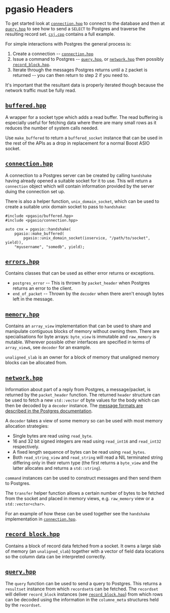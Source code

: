 # pgasio Headers

To get started look at [`connection.hpp`](./connection.hpp#L9) to connect to the database and then at [`query.hpp`](./query.hpp#L9) to see how to send a `SELECT` to Postgres and traverse the resulting record set. [`csj.cpp`](./../../examples/csj.cpp) contains a full example.

For simple interactions with Postgres the general process is:

1. Create a connection --  [`connection.hpp`](./connection.hpp#L9)
2. Issue a command to Postgres -- [`query.hpp`](./query.hpp#L9), or [`network.hpp`](./network.hpp#L9) then possibly [`record_block.hpp`](./record_block.hpp#L9).
3. Iterate through the messages Postgres returns until a `Z` packet is returned -- you can then return to step 2 if you need to.

It's important that the resultant data is properly iterated though because the network traffic must be fully read.


## [`buffered.hpp`](./buffered.hpp#L9)

A wrapper for a socket type which adds a read buffer. The read buffering is especially useful for fetching data where there are many small rows as it reduces the number of system calls needed.

Use `make_buffered` to return a `buffered_socket` instance that can be used in the rest of the APIs as a drop in replacement for a normal Boost ASIO socket.


## [`connection.hpp`](./connection.hpp#L9)

A connection to a Postgres server can be created by calling `handshake` having already opened a suitable socket for it to use. This will return a `connection` object which will contain information provided by the server duing the connection set up.

There is also a helper function, `unix_domain_socket`, which can be used to create a suitable unix domain socket to pass to `handshake`:

    #include <pgasio/buffered.hpp>
    #include <pgasio/connection.hpp>

    auto cnx = pgasio::handshake(
        pgasio::make_buffered(
            pgasio::unix_domain_socket(ioservice, "/path/to/socket", yield)),
        "myusername", "somedb", yield);


## [`errors.hpp`](./errors.hpp#L9)

Contains classes that can be used as either error returns or exceptions.

* `postgres_error` -- This is thrown by `packet_header` when Postgres returns an error to the client.
* `end_of_packet` -- Thrown by the `decoder` when there aren't enough bytes left in the message.


## [`memory.hpp`](./memory.hpp#L9)

Contains an `array_view` implementation that can be used to share and manipulate contiguous blocks of memory without owning them. There are specialisations for byte arrays: `byte_view` is immutable and `raw_memory` is mutable. Wherever possible other interfaces are specified in terms of `array_view`s, see `decoder` for an example.

`unaligned_slab` is an owner for a block of memory that unaligned memory blocks can be allocated from.


## [`network.hpp`](./network.hpp#L9)

Information about part of a reply from Postgres, a message/packet, is returned by the `packet_header` function. The returned `header` structure can be used to fetch a new `std::vector` of byte values for the body which can then be decoded by a `decoder` instance. The [message formats are described in the Postgres documentation](https://www.postgresql.org/docs/current/static/protocol-message-formats.html).

A `decoder` takes a view of some memory so can be used with most memory allocation strategies:

* Single bytes are read using `read_byte`.
* 16 and 32 bit signed integers are read using `read_int16` and `read_int32` respectively.
* A fixed length sequence of bytes can be read using `read_bytes`.
* Both `read_string_view` and `read_string` will read a NIL terminated string differing only in their return type (the first returns a `byte_view` and the latter allocates and returns a `std::string`).

`command` instances can be used to construct messages and then send them to Postgres.

The `transfer` helper function allows a certain number of bytes to be fetched from the socket and placed in memory views, e.g. `raw_memory` view or a `std::vector<char>`.

For an example of how these can be used together see the `handshake` implementation in [`connection.hpp`](./connection.hpp#L21).


## [`record_block.hpp`](./record_block.hpp#L9)

Contains a block of record data fetched from a socket. It owns a large slab of memory (an `unaligned_slab`) together with a vector of field data locations so the column data can be interpreted correctly.


## [`query.hpp`](./query.hpp#L9)

The `query` function can be used to send a query to Postgres. This returns a `resultset` instance from which `recordset`s can be fetched. The `recordset` will deliver `record_block` instances (see [`record_block.hpp`](./record_block.hpp#L9)) from which rows can be decoded using the information in the `columne_meta` structures held by the `recordset`.

